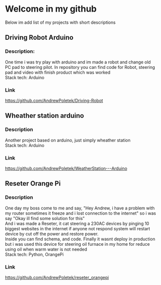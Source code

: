 # Welcome in my github

Below im add list of my projects with short descriptions

## Driving Robot Arduino  
### Description: 
One time i was try play with arduino and im made a robot and change old PC pad to steering pilot. In repository you can find code for Robot, steering pad and video with finish product which was worked  
Stack tech: Arduino
### Link
https://github.com/AndrewPoletek/Driving-Robot

## Wheather station arduino
### Description
Another project based on arduino, just simply wheather station  
Stack tech: Arduino
### Link
https://github.com/AndrewPoletek/WeatherStation---Arduino

## Reseter Orange Pi
### Description
One day my boss come to me and say, "Hey Andrew, i have a problem with my router sometimes it freeze and i lost connection to the internet" so i was say "Okay ill find some solution for this"  
And i was made a Reseter, it cat steering a 230AC devices by pinging 10 biggest websites in the internet if anyone not respond system will restart device by cut off the power and restore power.  
Inside you can find schema, and code.
Finally it wasnt deploy in production but i was used this device for steering oil furnace in my home for reduce using oil when warm water is not needed  
Stack tech: Python, OrangePi
### Link
https://github.com/AndrewPoletek/reseter_orangepi